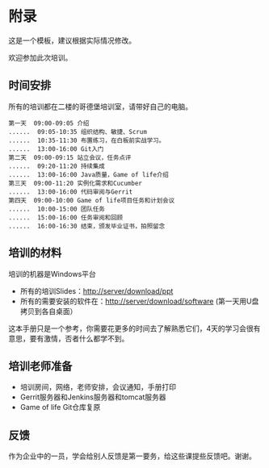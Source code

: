 # 附录 #
这是一个模板，建议根据实际情况修改。

欢迎参加此次培训。

## 时间安排 ##
所有的培训都在二楼的哥德堡培训室，请带好自己的电脑。

	第一天  09:00-09:05 介绍
	......  09:05-10:35 组织结构、敏捷、Scrum
	......	10:35-11:30 布置练习，在白板前实战学习。
	......	13:00-16:00 Git入门
	第二天  09:00-09:15 站立会议，任务点评
	......	09:20-11:20 持续集成
	......	13:00-16:00 Java质量，Game of life介绍
	第三天  09:00-11:20 实例化需求和Cucumber
	......  13:00-16:00 代码审阅与Gerrit
	第四天  09:00-10:00 Game of life项目任务和计划会议
	......  10:00-15:00 团队任务
	......  15:00-16:00 任务审阅和回顾
	......  16:00-16:30 结束，颁发毕业证书，拍照留念 

## 培训的材料 ##
培训的机器是Windows平台

 * 所有的培训Slides：<http://server/download/ppt>
 * 所有的需要安装的软件在：<http://server/download/software> (第一天用U盘拷贝到各自桌面）

这本手册只是一个参考，你需要花更多的时间去了解熟悉它们，4天的学习会很有意思，要有激情，否者什么都学不到。

## 培训老师准备 ##

  * 培训房间，网络，老师安排，会议通知，手册打印
  * Gerrit服务器和Jenkins服务器和tomcat服务器
  * Game of life Git仓库复原
  
## 反馈 ##
作为企业中的一员，学会给别人反馈是第一要务，给这些课提些反馈吧。谢谢。

